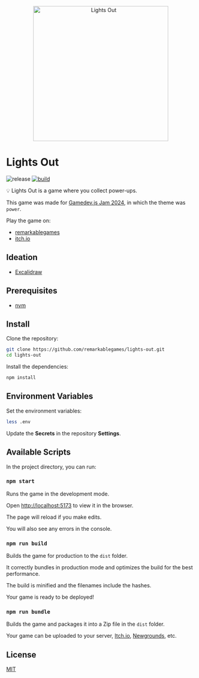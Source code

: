 <p align="center">
  <img src="https://raw.githubusercontent.com/remarkablegames/lights-out/master/public/screenshots/screenshot3.png" alt="Lights Out" width="360">
</p>

# Lights Out

![release](https://img.shields.io/github/v/release/remarkablegames/lights-out)
[![build](https://github.com/remarkablegames/lights-out/actions/workflows/build.yml/badge.svg)](https://github.com/remarkablegames/lights-out/actions/workflows/build.yml)

💡 Lights Out is a game where you collect power-ups.

This game was made for [Gamedev.js Jam 2024](https://itch.io/jam/gamedevjs-2024), in which the theme was `power`.

Play the game on:

- [remarkablegames](https://remarkablegames.org/lights-out)
- [itch.io](https://remarkablegames.itch.io/lights-out)

## Ideation

- [Excalidraw](https://excalidraw.com/#json=ATrraBVgqlk5WyFF-Ns1F,ii5EYJOkroWOEIlHMIdsFw)

## Prerequisites

- [nvm](https://github.com/nvm-sh/nvm#readme)

## Install

Clone the repository:

```sh
git clone https://github.com/remarkablegames/lights-out.git
cd lights-out
```

Install the dependencies:

```sh
npm install
```

## Environment Variables

Set the environment variables:

```sh
less .env
```

Update the **Secrets** in the repository **Settings**.

## Available Scripts

In the project directory, you can run:

### `npm start`

Runs the game in the development mode.

Open [http://localhost:5173](http://localhost:5173) to view it in the browser.

The page will reload if you make edits.

You will also see any errors in the console.

### `npm run build`

Builds the game for production to the `dist` folder.

It correctly bundles in production mode and optimizes the build for the best performance.

The build is minified and the filenames include the hashes.

Your game is ready to be deployed!

### `npm run bundle`

Builds the game and packages it into a Zip file in the `dist` folder.

Your game can be uploaded to your server, [Itch.io](https://itch.io/), [Newgrounds](https://www.newgrounds.com/), etc.

## License

[MIT](LICENSE)
